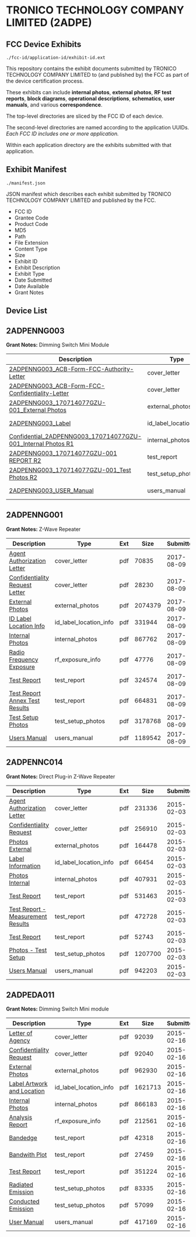 # TRONICO TECHNOLOGY COMPANY LIMITED (2ADPE)
## FCC Device Exhibits

```
./fcc-id/application-id/exhibit-id.ext
```

This repository contains the exhibit documents submitted by TRONICO TECHNOLOGY COMPANY LIMITED to (and published by) the FCC as part of the device certification process.

These exhibits can include **internal photos**, **external photos**, **RF test reports**, **block diagrams**, **operational descriptions**, **schematics**, **user manuals**, and various **correspondence**.

The top-level directories are sliced by the FCC ID of each device.

The second-level directories are named according to the application UUIDs. *Each FCC ID includes one or more application.*

Within each application directory are the exhibits submitted with that application. 

## Exhibit Manifest

```
./manifest.json
```

JSON manifest which describes each exhibit submitted by TRONICO TECHNOLOGY COMPANY LIMITED and published by the FCC.

- FCC ID
- Grantee Code
- Product Code
- MD5
- Path
- File Extension
- Content Type
- Size
- Exhibit ID
- Exhibit Description
- Exhibit Type
- Date Submitted
- Date Available
- Grant Notes

## Device List
## 2ADPENNG003
**Grant Notes:** Dimming Switch Mini Module

| Description | Type | Ext | Size | Submitted | Available |
| ----------- | ---- | --- | ---- | --------- | --------- |
| [2ADPENNG003_ACB-Form-FCC-Authority-Letter](2ADPENNG003/4fec0e98481f9abed8f4892940d45ba9/3575346.pdf) | cover_letter | pdf | 191817 | 2017-09-22 | 2017-09-22 |
| [2ADPENNG003_ACB-Form-FCC-Confidentiality-Letter](2ADPENNG003/4fec0e98481f9abed8f4892940d45ba9/3575347.pdf) | cover_letter | pdf | 356611 | 2017-09-22 | 2017-09-22 |
| [2ADPENNG003_170714077GZU-001_External Photos](2ADPENNG003/4fec0e98481f9abed8f4892940d45ba9/3575349.pdf) | external_photos | pdf | 218987 | 2017-09-22 | 2017-09-22 |
| [2ADPENNG003_Label](2ADPENNG003/4fec0e98481f9abed8f4892940d45ba9/3575351.pdf) | id_label_location_info | pdf | 1823215 | 2017-09-22 | 2017-09-22 |
| [Confidential_2ADPENNG003_170714077GZU-001_Internal Photos R1](2ADPENNG003/4fec0e98481f9abed8f4892940d45ba9/3575350.pdf) | internal_photos | pdf | 381807 | 2017-09-22 | 2017-09-22 |
| [2ADPENNG003_170714077GZU-001 REPORT R2](2ADPENNG003/4fec0e98481f9abed8f4892940d45ba9/3575355.pdf) | test_report | pdf | 371461 | 2017-09-22 | 2017-09-22 |
| [2ADPENNG003_170714077GZU-001_Test Photos R2](2ADPENNG003/4fec0e98481f9abed8f4892940d45ba9/3575356.pdf) | test_setup_photos | pdf | 136235 | 2017-09-22 | 2017-09-22 |
| [2ADPENNG003_USER_Manual](2ADPENNG003/4fec0e98481f9abed8f4892940d45ba9/3575357.pdf) | users_manual | pdf | 1414317 | 2017-09-22 | 2017-09-22 |
## 2ADPENNG001
**Grant Notes:** Z-Wave Repeater

| Description | Type | Ext | Size | Submitted | Available |
| ----------- | ---- | --- | ---- | --------- | --------- |
| [Agent Authorization Letter](2ADPENNG001/d6b80e656a955f8fc4cedd413e37fb05/3502692.pdf) | cover_letter | pdf | 70835 | 2017-08-09 | 2017-08-09 |
| [Confidentiality Request Letter](2ADPENNG001/d6b80e656a955f8fc4cedd413e37fb05/3502693.pdf) | cover_letter | pdf | 28230 | 2017-08-09 | 2017-08-09 |
| [External Photos](2ADPENNG001/d6b80e656a955f8fc4cedd413e37fb05/3502607.pdf) | external_photos | pdf | 2074379 | 2017-08-09 | 2017-08-09 |
| [ID Label Location Info](2ADPENNG001/d6b80e656a955f8fc4cedd413e37fb05/3502601.pdf) | id_label_location_info | pdf | 331944 | 2017-08-09 | 2017-08-09 |
| [Internal Photos](2ADPENNG001/d6b80e656a955f8fc4cedd413e37fb05/3502629.pdf) | internal_photos | pdf | 867762 | 2017-08-09 | 2017-08-09 |
| [Radio Frequency Exposure](2ADPENNG001/d6b80e656a955f8fc4cedd413e37fb05/3502597.pdf) | rf_exposure_info | pdf | 47776 | 2017-08-09 | 2017-08-09 |
| [Test Report](2ADPENNG001/d6b80e656a955f8fc4cedd413e37fb05/3502636.pdf) | test_report | pdf | 324574 | 2017-08-09 | 2017-08-09 |
| [Test Report Annex Test Results](2ADPENNG001/d6b80e656a955f8fc4cedd413e37fb05/3502658.pdf) | test_report | pdf | 664831 | 2017-08-09 | 2017-08-09 |
| [Test Setup Photos](2ADPENNG001/d6b80e656a955f8fc4cedd413e37fb05/3502668.pdf) | test_setup_photos | pdf | 3178768 | 2017-08-09 | 2017-08-09 |
| [Users Manual](2ADPENNG001/d6b80e656a955f8fc4cedd413e37fb05/3502549.pdf) | users_manual | pdf | 1189542 | 2017-08-09 | 2017-08-09 |
## 2ADPENNC014
**Grant Notes:** Direct Plug-in Z-Wave Repeater

| Description | Type | Ext | Size | Submitted | Available |
| ----------- | ---- | --- | ---- | --------- | --------- |
| [Agent Authorization Letter](2ADPENNC014/59a0d34bdd236b9f62d24f3d8a57dc53/2521458.pdf) | cover_letter | pdf | 231336 | 2015-02-03 | 2015-02-03 |
| [Confidentiality Request](2ADPENNC014/59a0d34bdd236b9f62d24f3d8a57dc53/2521459.pdf) | cover_letter | pdf | 256910 | 2015-02-03 | 2015-02-03 |
| [Photos External](2ADPENNC014/59a0d34bdd236b9f62d24f3d8a57dc53/2521453.pdf) | external_photos | pdf | 164478 | 2015-02-03 | 2015-02-03 |
| [Label Information](2ADPENNC014/59a0d34bdd236b9f62d24f3d8a57dc53/2521452.pdf) | id_label_location_info | pdf | 66454 | 2015-02-03 | 2015-02-03 |
| [Photos Internal](2ADPENNC014/59a0d34bdd236b9f62d24f3d8a57dc53/2521454.pdf) | internal_photos | pdf | 407931 | 2015-02-03 | 2015-02-03 |
| [Test Report](2ADPENNC014/59a0d34bdd236b9f62d24f3d8a57dc53/2521455.pdf) | test_report | pdf | 531463 | 2015-02-03 | 2015-02-03 |
| [Test Report - Measurement Results](2ADPENNC014/59a0d34bdd236b9f62d24f3d8a57dc53/2521456.pdf) | test_report | pdf | 472728 | 2015-02-03 | 2015-02-03 |
| [Test Report](2ADPENNC014/59a0d34bdd236b9f62d24f3d8a57dc53/2521460.pdf) | test_report | pdf | 52743 | 2015-02-03 | 2015-02-03 |
| [Photos - Test Setup](2ADPENNC014/59a0d34bdd236b9f62d24f3d8a57dc53/2521457.pdf) | test_setup_photos | pdf | 1207700 | 2015-02-03 | 2015-02-03 |
| [Users Manual](2ADPENNC014/59a0d34bdd236b9f62d24f3d8a57dc53/2521447.pdf) | users_manual | pdf | 942203 | 2015-02-03 | 2015-02-03 |
## 2ADPEDA011
**Grant Notes:** Dimming Switch Mini module

| Description | Type | Ext | Size | Submitted | Available |
| ----------- | ---- | --- | ---- | --------- | --------- |
| [Letter of Agency](2ADPEDA011/f569ee1959c77c7d5dd8708505bc259c/2535559.pdf) | cover_letter | pdf | 92039 | 2015-02-16 | 2015-02-16 |
| [Confidentiality Request](2ADPEDA011/f569ee1959c77c7d5dd8708505bc259c/2535560.pdf) | cover_letter | pdf | 92040 | 2015-02-16 | 2015-02-16 |
| [External Photos](2ADPEDA011/f569ee1959c77c7d5dd8708505bc259c/2535570.pdf) | external_photos | pdf | 962930 | 2015-02-16 | 2015-02-16 |
| [Label Artwork and Location](2ADPEDA011/f569ee1959c77c7d5dd8708505bc259c/2535571.pdf) | id_label_location_info | pdf | 1621713 | 2015-02-16 | 2015-02-16 |
| [Internal Photos](2ADPEDA011/f569ee1959c77c7d5dd8708505bc259c/2535572.pdf) | internal_photos | pdf | 866183 | 2015-02-16 | 2015-02-16 |
| [Analysis Report](2ADPEDA011/f569ee1959c77c7d5dd8708505bc259c/2535573.pdf) | rf_exposure_info | pdf | 212561 | 2015-02-16 | 2015-02-16 |
| [Bandedge](2ADPEDA011/f569ee1959c77c7d5dd8708505bc259c/2535565.pdf) | test_report | pdf | 42318 | 2015-02-16 | 2015-02-16 |
| [Bandwith Plot](2ADPEDA011/f569ee1959c77c7d5dd8708505bc259c/2535566.pdf) | test_report | pdf | 27459 | 2015-02-16 | 2015-02-16 |
| [Test Report](2ADPEDA011/f569ee1959c77c7d5dd8708505bc259c/2535567.pdf) | test_report | pdf | 351224 | 2015-02-16 | 2015-02-16 |
| [Radiated Emission](2ADPEDA011/f569ee1959c77c7d5dd8708505bc259c/2535568.pdf) | test_setup_photos | pdf | 83335 | 2015-02-16 | 2015-02-16 |
| [Conducted Emission](2ADPEDA011/f569ee1959c77c7d5dd8708505bc259c/2535569.pdf) | test_setup_photos | pdf | 57099 | 2015-02-16 | 2015-02-16 |
| [User Manual](2ADPEDA011/f569ee1959c77c7d5dd8708505bc259c/2535561.pdf) | users_manual | pdf | 417169 | 2015-02-16 | 2015-02-16 |
